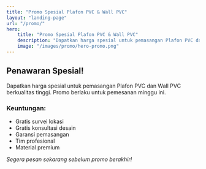 ```yaml
---
title: "Promo Spesial Plafon PVC & Wall PVC"
layout: "landing-page"
url: "/promo/"
hero:
    title: "Promo Spesial Plafon PVC & Wall PVC"
    description: "Dapatkan harga spesial untuk pemasangan Plafon PVC dan Wall PVC berkualitas. Promo terbatas!"
    image: "/images/promo/hero-promo.png"
---
```


## Penawaran Spesial!

Dapatkan harga spesial untuk pemasangan Plafon PVC dan Wall PVC berkualitas tinggi. Promo berlaku untuk pemesanan minggu ini.

### Keuntungan:

- Gratis survei lokasi
- Gratis konsultasi desain
- Garansi pemasangan
- Tim profesional
- Material premium

*Segera pesan sekarang sebelum promo berakhir!*
